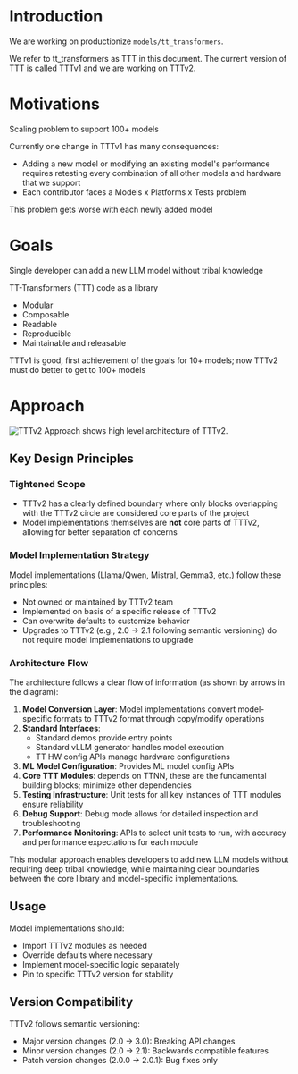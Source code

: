 # Introduction
We are working on productionize `models/tt_transformers`.

We refer to tt_transformers as TTT in this document. The current version of TTT is called TTTv1 and we are working on TTTv2.

# Motivations
Scaling problem to support 100+ models

Currently one change in TTTv1 has many consequences:
- Adding a new model or modifying an existing model's performance requires retesting every combination of all other models and hardware that we support
- Each contributor faces a Models x Platforms x Tests problem

This problem gets worse with each newly added model

# Goals
Single developer can add a new LLM model without tribal knowledge

TT-Transformers (TTT) code as a library
- Modular
- Composable
- Readable
- Reproducible
- Maintainable and releasable

TTTv1 is good, first achievement of the goals for 10+ models; now TTTv2 must do better to get to 100+ models

# Approach
![TTTv2 Approach](/home/gwang/tttv2.png) shows high level architecture of TTTv2.

## Key Design Principles

### Tightened Scope
- TTTv2 has a clearly defined boundary where only blocks overlapping with the TTTv2 circle are considered core parts of the project
- Model implementations themselves are **not** core parts of TTTv2, allowing for better separation of concerns

### Model Implementation Strategy
Model implementations (Llama/Qwen, Mistral, Gemma3, etc.) follow these principles:
- Not owned or maintained by TTTv2 team
- Implemented on basis of a specific release of TTTv2
- Can overwrite defaults to customize behavior
- Upgrades to TTTv2 (e.g., 2.0 → 2.1 following semantic versioning) do not require model implementations to upgrade

### Architecture Flow
The architecture follows a clear flow of information (as shown by arrows in the diagram):

1. **Model Conversion Layer**: Model implementations convert model-specific formats to TTTv2 format through copy/modify operations
2. **Standard Interfaces**:
   - Standard demos provide entry points
   - Standard vLLM generator handles model execution
   - TT HW config APIs manage hardware configurations
3. **ML Model Configuration**: Provides ML model config APIs
4. **Core TTT Modules**: depends on TTNN, these are the fundamental building blocks; minimize other dependencies
5. **Testing Infrastructure**: Unit tests for all key instances of TTT modules ensure reliability
6. **Debug Support**: Debug mode allows for detailed inspection and troubleshooting
7. **Performance Monitoring**: APIs to select unit tests to run, with accuracy and performance expectations for each module

This modular approach enables developers to add new LLM models without requiring deep tribal knowledge, while maintaining clear boundaries between the core library and model-specific implementations.

## Usage

Model implementations should:
- Import TTTv2 modules as needed
- Override defaults where necessary
- Implement model-specific logic separately
- Pin to specific TTTv2 version for stability

## Version Compatibility

TTTv2 follows semantic versioning:
- Major version changes (2.0 → 3.0): Breaking API changes
- Minor version changes (2.0 → 2.1): Backwards compatible features
- Patch version changes (2.0.0 → 2.0.1): Bug fixes only
